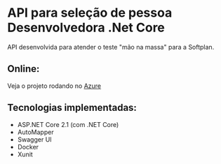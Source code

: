 # API para seleção de pessoa Desenvolvedora .Net Core

API desenvolvida para atender o teste "mão na massa" para a Softplan.

## Online:

Veja o projeto rodando no <a href="https://calctestsoftplayer.azurewebsites.net/swagger/" target="_blank">Azure</a>

## Tecnologias implementadas:

- ASP.NET Core 2.1 (com .NET Core)
- AutoMapper
- Swagger UI
- Docker
- Xunit